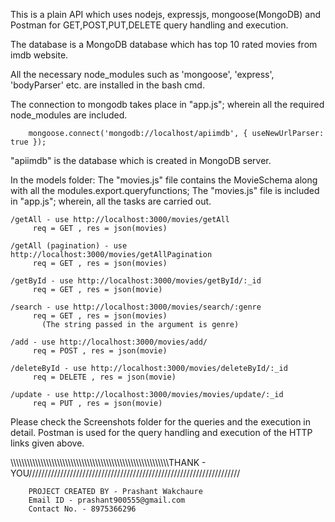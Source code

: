 
This is a plain API which uses nodejs, expressjs, mongoose(MongoDB) and Postman for GET,POST,PUT,DELETE query handling and execution.

The database is a MongoDB database which has top 10 rated movies from imdb website.

All the necessary node_modules such as 'mongoose', 'express', 'bodyParser' etc. are installed in the bash cmd.

The connection to mongodb takes place in "app.js"; wherein all the required node_modules are included.
        
        mongoose.connect('mongodb://localhost/apiimdb', { useNewUrlParser: true });
   "apiimdb" is the database which is created in MongoDB server.
      
In the models folder: The "movies.js" file contains the MovieSchema along with all the modules.export.queryfunctions; 
                      The "movies.js" file is included in "app.js"; wherein, all the tasks are carried out.


    /getAll - use http://localhost:3000/movies/getAll 
         req = GET , res = json(movies)
    
    /getAll (pagination) - use http://localhost:3000/movies/getAllPagination 
         req = GET , res = json(movies)
    
    /getById - use http://localhost:3000/movies/getById/:_id 
         req = GET , res = json(movie)
    
    /search - use http://localhost:3000/movies/search/:genre 
         req = GET , res = json(movies)
           (The string passed in the argument is genre)

    /add - use http://localhost:3000/movies/add/ 
         req = POST , res = json(movie)
    
    /deleteById - use http://localhost:3000/movies/deleteById/:_id 
         req = DELETE , res = json(movie)
    
    /update - use http://localhost:3000/movies/movies/update/:_id 
         req = PUT , res = json(movie)

Please check the Screenshots folder for the queries and the execution in detail. Postman is used for the query handling and execution of the HTTP links given above.

\\\\\\\\\\\\\\\\\\\\\\\\\\\\\\\\\\\\\\\\\\\\\\\\\\\\\\\\\\\\\\\\\\\\\\\\\\\\\\\\\\\\\\\\\\\\\\\\\\\\\\\\\\\\\\\\\\\\THANK - YOU///////////////////////////////////////////////////////////////////

        PROJECT CREATED BY - Prashant Wakchaure
        Email ID - prashant900555@gmail.com
        Contact No. - 8975366296
